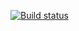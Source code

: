 [![Build status](https://ci.appveyor.com/api/projects/status/wjk618vxm92aja2e?svg=true)](https://ci.appveyor.com/project/DimaZap1990/carddelivery)
